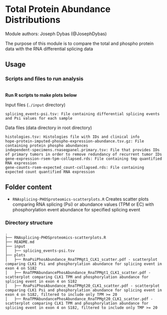 # Total Protein Abundance Distributions

Module authors: Joseph Dybas (@JosephDybas)

The purpose of this module is to compare the total and phospho protein data with the RNA differential splicing data

## Usage
### Scripts and files to run analysis
<br>**Run R scripts to make plots below**

Input files (`./input` directory)
```
splicing_events-psi.tsv: File containing differential splicing events and Psi values for each sample
```

Data files (data directory in root directory)
```
histologies.tsv: Histologies file with IDs and clinical info
hope-protein-imputed-phospho-expression-abundance.tsv.gz: File containing protein phospho abundances
independent-specimens.rnaseqpanel.primary.tsv: File that provides IDs of primary tumors in order to remove redundancy of recurrent tumor IDs
gene-expression-rsem-tpm-collapsed.rds: File containing tmp quantified RNA expression
gene-counts-rsem-expected_count-collapsed.rds: File containing expected count quantified RNA expression
```



## Folder content
* `RNAsplicing-PHOSproteomics-scatterplots.R` Creates scatter plots comparing RNA splicing (Psi) or abundance values (TPM or EC) with phosphorylation event abundance for specified splicing event

### Directory structure
```
.
├── RNAsplicing-PHOSproteomics-scatterplots.R
├── README.md
├── input
│   ├── splicing_events-psi.tsv
├── plots
│   ├── RnaPsiPhosAbundance_RnaTPMgt1_CLK1_scatter.pdf - scatterplot comparing CLK1 Psi and phosphorylation abundance for splicing event in exon 4 on S182
│   ├── RnaTPMAbundancePhosAbundance_RnaTPMgt1_CLK1_scatter.pdf - scatterplot comparing CLK1 TPM and phosphorylation abundance for splicing event in exon 4 on S182
│   ├── RnaPsiPhosAbundance_RnaTPMgt20_CLK1_scatter.pdf - scatterplot comparing CLK1 Psi and phosphorylation abundance for splicing event in exon 4 on S182, filtered to include only TPM >= 20
│   ├── RnaTPMAbundancePhosAbundance_RnaTPMgt20_CLK1_scatter.pdf - scatterplot comparing CLK1 TPM and phosphorylation abundance for splicing event in exon 4 on S182, filtered to include only TMP >= 20
```

